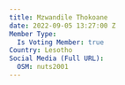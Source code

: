 ```yaml
---
title: Mzwandile Thokoane
date: 2022-09-05 13:27:00 Z
Member Type:
  Is Voting Member: true
Country: Lesotho
Social Media (Full URL):
  OSM: nuts2001
---
```


